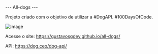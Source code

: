 --- All-dogs ---

Projeto criado com o objetivo de utilizar a #DogAPI. #100DaysOfCode.

![image](https://user-images.githubusercontent.com/52038436/111714459-122de880-8828-11eb-8788-58c6589a8582.png)

Acesse o site:
https://gustavosgdev.github.io/all-dogs/

API: 
https://dog.ceo/dog-api/
